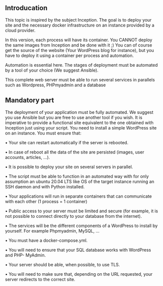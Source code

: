 
## Introducation 

This topic is inspired by the subject Inception. The goal is to deploy your site and the
necessary docker infrastructure on an instance provided by a cloud provider.

In this version, each process will have its container. You CANNOT deploy the same
images from Inception and be done with it ;) You can of course get the source of the
website (Your WordPress blog for instance), but you have to deploy it using a container
per process and automation.

Automation is essential here. The stages of deployment must be automated by a tool
of your choice (We suggest Ansible).

This complete web server must be able to run several services in parallels such as
Wordpress, PHPmyadmin and a database

## Mandatory part

The deployment of your application must be fully automated. We suggest you use Ansible
but you are free to use another tool if you wish. It is imperative to provide a functional
site equivalent to the one obtained with Inception just using your script.
You need to install a simple WordPress site on an instance. You must ensure that:

• Your site can restart automatically if the server is rebooted.

• In case of reboot all the data of the site are persisted (images, user accounts, articles,
...).

• It is possible to deploy your site on several servers in parallel.

• The script must be able to function in an automated way with for only assumption
an ubuntu 20.04 LTS like OS of the target instance running an SSH daemon and
with Python installed.

• Your applications will run in separate containers that can communicate with each
other (1 process = 1 container)

• Public access to your server must be limited and secure (for example, it is not
possible to connect directly to your database from the internet).

• The services will be the different components of a WordPress to install by yourself.
For example Phpmyadmin, MySQL, ...

• You must have a docker-compose.yml.

• You will need to ensure that your SQL database works with WordPress and PHP-
MyAdmin.

• Your server should be able, when possible, to use TLS.

• You will need to make sure that, depending on the URL requested, your server
redirects to the correct site.





